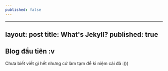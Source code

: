 ```yaml
---
published: false
---
```

---
layout: post
title: What's Jekyll?
published: true
---
## Blog đầu tiên :v

Chưa biết viết gì hết nhưng cứ làm tạm để kỉ niệm cái đã :)))
